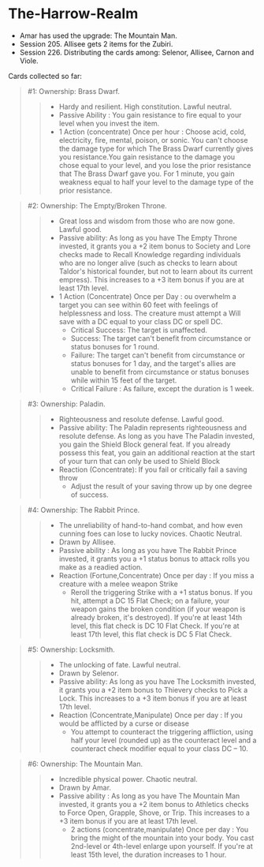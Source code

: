 # The-Harrow-Realm

- Amar has used the upgrade: The Mountain Man.
- Session 205. Allisee gets 2 items for the Zubiri.
- Session 226. Distributing the cards among: Selenor, Allisee, Carnon and Viole.

Cards collected so far:

> #1: Ownership: Brass Dwarf.
>> - Hardy and resilient. High constitution. Lawful neutral.
>> - Passive Ability : You gain resistance to fire equal to your level when you invest the item.
>> - 1 Action (concentrate) Once per hour : Choose acid, cold, electricity, fire, mental, poison, or sonic. You can't choose the damage type for which The Brass Dwarf currently gives you resistance.You gain resistance to the damage you chose equal to your level, and you lose the prior resistance that The Brass Dwarf gave you. For 1 minute, you gain weakness equal to half your level to the damage type of the prior resistance.

> #2: Ownership: The Empty/Broken Throne.
>> - Great loss and wisdom from those who are now gone. Lawful good.
>> - Passive ability: As long as you have The Empty Throne invested, it grants you a +2 item bonus to Society and Lore checks made to Recall Knowledge regarding individuals who are no longer alive (such as checks to learn about Taldor's historical founder, but not to learn about its current empress). This increases to a +3 item bonus if you are at least 17th level.
>> - 1 Action (Concentrate) Once per Day : ou overwhelm a target you can see within 60 feet with feelings of helplessness and loss. The creature must attempt a Will save with a DC equal to your class DC or spell DC. 
>>   - Critical Success: The target is unaffected. 
>>   - Success: The target can't benefit from circumstance or status bonuses for 1 round. 
>>   - Failure: The target can't benefit from circumstance or status bonuses for 1 day, and the target's allies are unable to benefit from circumstance or status bonuses while within 15 feet of the target. 
>>   - Critical Failure : As failure, except the duration is 1 week.

> #3: Ownership: Paladin.
>> - Righteousness and resolute defense. Lawful good.
>> - Passive ability: The Paladin represents righteousness and resolute defense. As long as you have The Paladin invested, you gain the Shield Block general feat. If you already possess this feat, you gain an additional reaction at the start of your turn that can only be used to Shield Block
>> - Reaction (Concentrate): If you fail or critically fail a saving throw 
>>   - Adjust the result of your saving throw up by one degree of success.

> #4: Ownership: The Rabbit Prince.
>> - The unreliability of hand-to-hand combat, and how even cunning foes can lose to lucky novices. Chaotic Neutral.
>> - Drawn by Allisee.
>> - Passive ability : As long as you have The Rabbit Prince invested, it grants you a +1 status bonus to attack rolls you make as a readied action.
>> - Reaction (Fortune,Concentrate) Once per day : If you miss a creature with a melee weapon Strike 
>>   - Reroll the triggering Strike with a +1 status bonus. If you hit, attempt a DC 15 Flat Check; on a failure, your weapon gains the broken condition (if your weapon is already broken, it's destroyed). If you're at least 14th level, this flat check is DC 10 Flat Check. If you're at least 17th level, this flat check is DC 5 Flat Check.

> #5: Ownership: Locksmith.
>> - The unlocking of fate. Lawful neutral.
>> - Drawn by Selenor.
>> - Passive ability: As long as you have The Locksmith invested, it grants you a +2 item bonus to Thievery checks to Pick a Lock. This increases to a +3 item bonus if you are at least 17th level.
>> - Reaction (Concentrate,Manipulate) Once per day : If you would be afflicted by a curse or disease
>>   - You attempt to counteract the triggering affliction, using half your level (rounded up) as the counteract level and a counteract check modifier equal to your class DC – 10.

> #6: Ownership: The Mountain Man.
>> - Incredible physical power. Chaotic neutral.
>> - Drawn by Amar.
>> - Passive ability : As long as you have The Mountain Man invested, it grants you a +2 item bonus to Athletics checks to Force Open, Grapple, Shove, or Trip. This increases to a +3 item bonus if you are at least 17th level.
>>   - 2 actions (concentrate,manipulate) Once per day : You bring the might of the mountain into your body. You cast 2nd-level or 4th-level enlarge upon yourself. If you're at least 15th level, the duration increases to 1 hour. 
